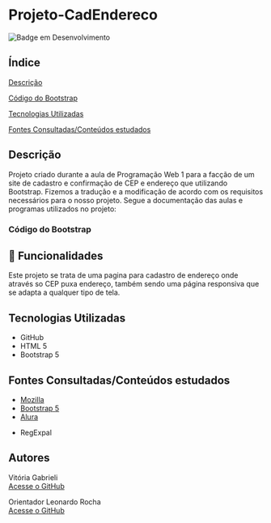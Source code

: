 # Projeto-CadEndereco

![Badge em Desenvolvimento](http://img.shields.io/static/v1?label=STATUS&message=EM%20DESENVOLVIMENTO&color=GREEN&style=for-the-badge)

## Índice

[Descrição](https://github.com/vickieww/Projeto-CadEndereco/blob/main/README.md#descri%C3%A7%C3%A3o)

[Código do Bootstrap](https://github.com/vickieww/Projeto-CadEndereco/blob/main/README.md#c%C3%B3digo-do-bootstrap)

[Tecnologias Utilizadas](https://github.com/vickieww/Projeto-CadEndereco/blob/main/README.md#tecnologias-utilizadas)

[Fontes Consultadas/Conteúdos estudados](https://github.com/vickieww/Projeto-CadEndereco#fontes-consultadasconte%C3%BAdos-estudados)

## Descrição  

Projeto criado durante a aula de Programação Web 1 para a facção de um site de cadastro e confirmação de CEP e endereço que utilizando Bootstrap. Fizemos a tradução e a modificação de acordo com os requisitos necessários para o nosso projeto. Segue a documentação das aulas e programas utilizados no projeto:

### Código do Bootstrap

## 

## 🔧 Funcionalidades


Este projeto se trata de uma pagina para cadastro de endereço onde através so CEP puxa endereço, também sendo uma página responsiva que se adapta a qualquer tipo de tela.

## Tecnologias Utilizadas
- GitHub
- HTML 5
- Bootstrap 5

## Fontes Consultadas/Conteúdos estudados

 * [Mozilla](https://developer.mozilla.org/pt-BR/docs/Learn/JavaScript/First_steps/Arrays)
 * [Bootstrap 5](https://getbootstrap.com/docs/5.3/forms/layout/)
 * [Alura](https://cursos.alura.com.br/forum/topico-array-130461)
- RegExpal

## Autores

Vitória Gabrieli   
[Acesse o GitHub](https://github.com/vickieww) 

Orientador Leonardo Rocha  
[Acesse o GitHub](https://github.com/LeonardoRochaMarista)
